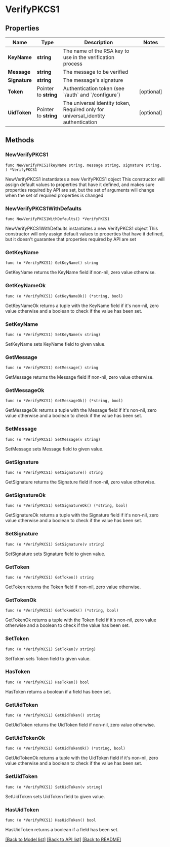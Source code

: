 # VerifyPKCS1

## Properties

Name | Type | Description | Notes
------------ | ------------- | ------------- | -------------
**KeyName** | **string** | The name of the RSA key to use in the verification process | 
**Message** | **string** | The message to be verified | 
**Signature** | **string** | The message&#39;s signature | 
**Token** | Pointer to **string** | Authentication token (see &#x60;/auth&#x60; and &#x60;/configure&#x60;) | [optional] 
**UidToken** | Pointer to **string** | The universal identity token, Required only for universal_identity authentication | [optional] 

## Methods

### NewVerifyPKCS1

`func NewVerifyPKCS1(keyName string, message string, signature string, ) *VerifyPKCS1`

NewVerifyPKCS1 instantiates a new VerifyPKCS1 object
This constructor will assign default values to properties that have it defined,
and makes sure properties required by API are set, but the set of arguments
will change when the set of required properties is changed

### NewVerifyPKCS1WithDefaults

`func NewVerifyPKCS1WithDefaults() *VerifyPKCS1`

NewVerifyPKCS1WithDefaults instantiates a new VerifyPKCS1 object
This constructor will only assign default values to properties that have it defined,
but it doesn't guarantee that properties required by API are set

### GetKeyName

`func (o *VerifyPKCS1) GetKeyName() string`

GetKeyName returns the KeyName field if non-nil, zero value otherwise.

### GetKeyNameOk

`func (o *VerifyPKCS1) GetKeyNameOk() (*string, bool)`

GetKeyNameOk returns a tuple with the KeyName field if it's non-nil, zero value otherwise
and a boolean to check if the value has been set.

### SetKeyName

`func (o *VerifyPKCS1) SetKeyName(v string)`

SetKeyName sets KeyName field to given value.


### GetMessage

`func (o *VerifyPKCS1) GetMessage() string`

GetMessage returns the Message field if non-nil, zero value otherwise.

### GetMessageOk

`func (o *VerifyPKCS1) GetMessageOk() (*string, bool)`

GetMessageOk returns a tuple with the Message field if it's non-nil, zero value otherwise
and a boolean to check if the value has been set.

### SetMessage

`func (o *VerifyPKCS1) SetMessage(v string)`

SetMessage sets Message field to given value.


### GetSignature

`func (o *VerifyPKCS1) GetSignature() string`

GetSignature returns the Signature field if non-nil, zero value otherwise.

### GetSignatureOk

`func (o *VerifyPKCS1) GetSignatureOk() (*string, bool)`

GetSignatureOk returns a tuple with the Signature field if it's non-nil, zero value otherwise
and a boolean to check if the value has been set.

### SetSignature

`func (o *VerifyPKCS1) SetSignature(v string)`

SetSignature sets Signature field to given value.


### GetToken

`func (o *VerifyPKCS1) GetToken() string`

GetToken returns the Token field if non-nil, zero value otherwise.

### GetTokenOk

`func (o *VerifyPKCS1) GetTokenOk() (*string, bool)`

GetTokenOk returns a tuple with the Token field if it's non-nil, zero value otherwise
and a boolean to check if the value has been set.

### SetToken

`func (o *VerifyPKCS1) SetToken(v string)`

SetToken sets Token field to given value.

### HasToken

`func (o *VerifyPKCS1) HasToken() bool`

HasToken returns a boolean if a field has been set.

### GetUidToken

`func (o *VerifyPKCS1) GetUidToken() string`

GetUidToken returns the UidToken field if non-nil, zero value otherwise.

### GetUidTokenOk

`func (o *VerifyPKCS1) GetUidTokenOk() (*string, bool)`

GetUidTokenOk returns a tuple with the UidToken field if it's non-nil, zero value otherwise
and a boolean to check if the value has been set.

### SetUidToken

`func (o *VerifyPKCS1) SetUidToken(v string)`

SetUidToken sets UidToken field to given value.

### HasUidToken

`func (o *VerifyPKCS1) HasUidToken() bool`

HasUidToken returns a boolean if a field has been set.


[[Back to Model list]](../README.md#documentation-for-models) [[Back to API list]](../README.md#documentation-for-api-endpoints) [[Back to README]](../README.md)


